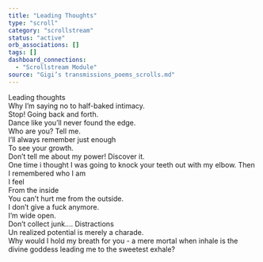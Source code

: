 ```yaml
---
title: "Leading Thoughts"
type: "scroll"
category: "scrollstream"
status: "active"
orb_associations: []
tags: []
dashboard_connections:
  - "Scrollstream Module"
source: "Gigi’s transmissions_poems_scrolls.md"
---
```


Leading thoughts  
Why I’m saying no to half-baked intimacy.  
Stop\!  Going back and forth.  
Dance like you’ll never found the edge.  
Who are you? Tell me.  
I’ll always remember just enough   
To see your growth.  
Don’t tell me about my power\!  Discover it.  
One time i thought I was going to knock your teeth out with my elbow.  Then I remembered who I am  
I feel  
From the inside  
You can’t hurt me from the outside.  
I don’t give a fuck anymore.  
I’m wide open.  
Don’t collect junk....  Distractions   
Un realized potential is merely a charade.  
Why would I hold my breath for you \- a mere mortal when inhale is the divine goddess leading me to the sweetest exhale?